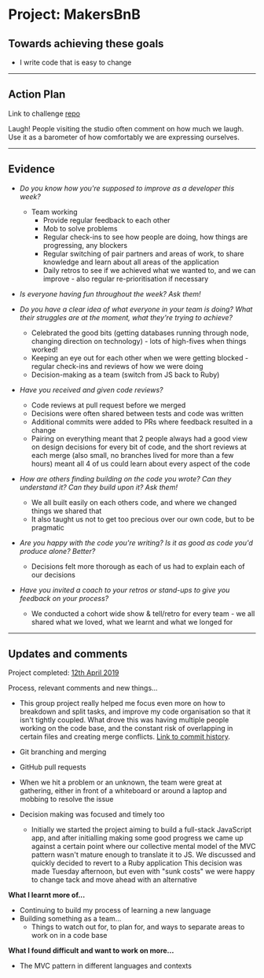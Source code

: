 # Project: MakersBnB

## Towards achieving these goals

- I write code that is easy to change

------

## Action Plan

Link to challenge [repo](https://github.com/makersacademy/course/tree/master/makersbnb)

Laugh! People visiting the studio often comment on how much we laugh. Use it as a barometer of how comfortably we are expressing ourselves.

------

## Evidence

- _Do you know how you're supposed to improve as a developer this week?_
  - Team working
    - Provide regular feedback to each other
    - Mob to solve problems
    - Regular check-ins to see how people are doing, how things are progressing, any blockers
    - Regular switching of pair partners and areas of work, to share knowledge and learn about all areas of the application
    - Daily retros to see if we achieved what we wanted to, and we can improve - also regular re-prioritisation if necessary

- _Is everyone having fun throughout the week? Ask them!_
- _Do you have a clear idea of what everyone in your team is doing? What their struggles are at the moment, what they're trying to achieve?_
  - Celebrated the good bits (getting databases running through node, changing direction on technology) - lots of high-fives when things worked!
  - Keeping an eye out for each other when we were getting blocked - regular check-ins and reviews of how we were doing
  - Decision-making as a team (switch from JS back to Ruby)

- _Have you received and given code reviews?_
  - Code reviews at pull request before we merged
  - Decisions were often shared between tests and code was written
  - Additional commits were added to PRs where feedback resulted in a change
  - Pairing on everything meant that 2 people always had a good view on design decisions for every bit of code, and the short reviews at each merge (also small, no branches lived for more than a few hours) meant all 4 of us could learn about every aspect of the code

- _How are others finding building on the code you wrote? Can they understand it? Can they build upon it? Ask them!_
  - We all built easily on each others code, and where we changed things we shared that
  - It also taught us not to get too precious over our own code, but to be pragmatic

- _Are you happy with the code you're writing? Is it as good as code you'd produce alone? Better?_
  - Decisions felt more thorough as each of us had to explain each of our decisions

- _Have you invited a coach to your retros or stand-ups to give you feedback on your process?_
  - We conducted a cohort wide show & tell/retro for every team - we all shared what we loved, what we learnt and what we longed for 

------

## Updates and comments

Project completed: [12th April 2019](https://github.com/mattTea/makersBnB)

Process, relevant comments and new things...

- This group project really helped me focus even more on how to breakdown and split tasks, and improve my code organisation so that it isn't tightly coupled. What drove this was having multiple people working on the code base, and the constant risk of overlapping in certain files and creating merge conflicts. [Link to commit history](https://github.com/mattTea/makersBnB/commits/master).

- Git branching and merging

- GitHub pull requests

- When we hit a problem or an unknown, the team were great at gathering, either in front of a whiteboard or around a laptop and mobbing to resolve the issue

- Decision making was focused and timely too
  - Initially we started the project aiming to build a full-stack JavaScript app, and after initialling making some good progress we came up against a certain point where our collective mental model of the MVC pattern wasn't mature enough to translate it to JS. We discussed and quickly decided to revert to a Ruby application
  This decision was made Tuesday afternoon, but even with "sunk costs" we were happy to change tack and move ahead with an alternative


**What I learnt more of...**

- Continuing to build my process of learning a new language
- Building something as a team...
  - Things to watch out for, to plan for, and ways to separate areas to work on in a code base


**What I found difficult and want to work on more...**

- The MVC pattern in different languages and contexts
